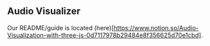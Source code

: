 ## Audio Visualizer

Our README/guide is located (here)[https://www.notion.so/Audio-Visualization-with-three-js-0d7117978b29484e8f356625d70e1cbd].